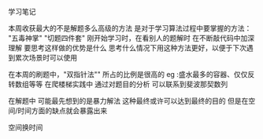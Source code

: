 学习笔记

本周收获最大的不是解题多么高级的方法 是对于学习算法过程中要掌握的方法：
  "五毒神掌" "切题四件套" 
  刚开始学习时，在看别人的题解时 
  在不断敲代码中加深理解 
  要思考这样做的优势是什么
  思考什么情况下用这种方法更好，以便于下次遇到累次场景时可以使用
    
  在本周的刷题中，"双指针法"" 所占的比例是很高的
  eg :盛水最多的容器、仅仅反转数组等等
     在爬楼梯实践中 通过对题目的分析  可以联系到斐波那契数列
  
  在解题中 可能最先想到的是暴力解法 这种最终或许可以达到最终的目的 
  但是在空间/时间方面的缺点就会暴露出来 
   
   空间换时间
